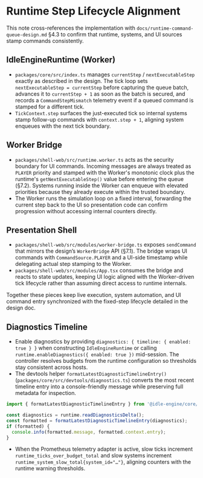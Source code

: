 # Runtime Step Lifecycle Alignment

This note cross-references the implementation with
`docs/runtime-command-queue-design.md` §4.3 to confirm that runtime, systems,
and UI sources stamp commands consistently.

## IdleEngineRuntime (Worker)

- `packages/core/src/index.ts` manages `currentStep` / `nextExecutableStep`
  exactly as described in the design. The tick loop sets
  `nextExecutableStep = currentStep` before capturing the queue batch, advances
  it to `currentStep + 1` as soon as the batch is secured, and records a
  `CommandStepMismatch` telemetry event if a queued command is stamped for a
  different tick.
- `TickContext.step` surfaces the just-executed tick so internal systems stamp
  follow-up commands with `context.step + 1`, aligning system enqueues with the
  next tick boundary.

## Worker Bridge

- `packages/shell-web/src/runtime.worker.ts` acts as the security boundary for UI
  commands. Incoming messages are always treated as `PLAYER` priority and
  stamped with the Worker's monotonic clock plus the runtime's
  `getNextExecutableStep()` value before entering the queue (§7.2). Systems
  running inside the Worker can enqueue with elevated priorities because they
  already execute within the trusted boundary.
- The Worker runs the simulation loop on a fixed interval, forwarding the
  current step back to the UI so presentation code can confirm progression
  without accessing internal counters directly.

## Presentation Shell

- `packages/shell-web/src/modules/worker-bridge.ts` exposes `sendCommand` that
  mirrors the design’s `WorkerBridge` API (§7.1). The bridge wraps UI commands
  with `CommandSource.PLAYER` and a UI-side timestamp while delegating actual
  step stamping to the Worker.
- `packages/shell-web/src/modules/App.tsx` consumes the bridge and reacts to
  state updates, keeping UI logic aligned with the Worker-driven tick lifecycle
  rather than assuming direct access to runtime internals.

Together these pieces keep live execution, system automation, and UI command
entry synchronized with the fixed-step lifecycle detailed in the design doc.

## Diagnostics Timeline

- Enable diagnostics by providing `diagnostics: { timeline: { enabled: true } }` when constructing `IdleEngineRuntime` or calling `runtime.enableDiagnostics({ enabled: true })` mid-session. The controller resolves budgets from the runtime configuration so thresholds stay consistent across hosts.
- The devtools helper `formatLatestDiagnosticTimelineEntry()` (`packages/core/src/devtools/diagnostics.ts`) converts the most recent timeline entry into a console-friendly message while preserving full metadata for inspection.

```ts
import { formatLatestDiagnosticTimelineEntry } from '@idle-engine/core/devtools/diagnostics';

const diagnostics = runtime.readDiagnosticsDelta();
const formatted = formatLatestDiagnosticTimelineEntry(diagnostics);
if (formatted) {
  console.info(formatted.message, formatted.context.entry);
}
```

- When the Prometheus telemetry adapter is active, slow ticks increment `runtime_ticks_over_budget_total` and slow systems increment `runtime_system_slow_total{system_id="…"}`, aligning counters with the runtime warning thresholds.
